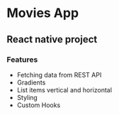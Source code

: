 # Movies App
## React native project

### Features
- Fetching data from REST API
- Gradients
- List items vertical and horizontal
- Styling
- Custom Hooks
